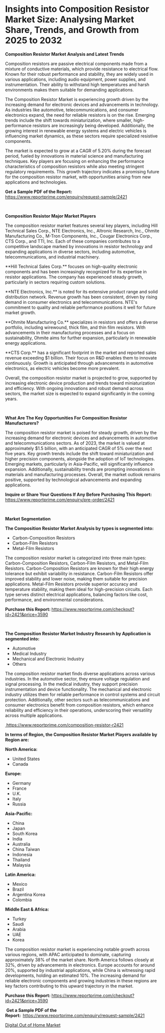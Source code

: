 <p><h1>Insights into Composition Resistor Market Size: Analysing Market Share, Trends, and Growth from 2025 to 2032</h1></p><p><strong>Composition Resistor Market Analysis and Latest Trends</strong></p>
<p><p>Composition resistors are passive electrical components made from a mixture of conductive materials, which provide resistance to electrical flow. Known for their robust performance and stability, they are widely used in various applications, including audio equipment, power supplies, and instrumentation. Their ability to withstand high temperatures and harsh environments makes them suitable for demanding applications.</p><p>The Composition Resistor Market is experiencing growth driven by the increasing demand for electronic devices and advancements in technology. As industries like automotive, telecommunications, and consumer electronics expand, the need for reliable resistors is on the rise. Emerging trends include the shift towards miniaturization, where smaller, high-performance resistors are increasingly being developed. Additionally, the growing interest in renewable energy systems and electric vehicles is influencing market dynamics, as these sectors require specialized resistive components.</p><p>The market is expected to grow at a CAGR of 5.20% during the forecast period, fueled by innovations in material science and manufacturing techniques. Key players are focusing on enhancing the performance characteristics of composition resistors while also meeting stringent regulatory requirements. This growth trajectory indicates a promising future for the composition resistor market, with opportunities arising from new applications and technologies.</p></p>
<p><strong>Get a Sample PDF of the Report:&nbsp;</strong> <a href="https://www.reportprime.com/enquiry/request-sample/2421?utm_campaign=2109&utm_medium=2&utm_source=Github&utm_content=ia&utm_term=18032025&utm_id=composition-resistor">https://www.reportprime.com/enquiry/request-sample/2421</a></p>
<p>&nbsp;</p>
<p><strong>Composition Resistor Major Market Players</strong></p>
<p><p>The composition resistor market features several key players, including Hill Technical Sales Corp., NTE Electronics, Inc., Altronic Research, Inc., Ohmite Manufacturing Co., M-Tron Components, Inc., Cougar Electronics Corp., CTS Corp., and TTI, Inc. Each of these companies contributes to a competitive landscape marked by innovations in resistor technology and expanding applications in diverse sectors, including automotive, telecommunications, and industrial machinery.</p><p>**Hill Technical Sales Corp.** focuses on high-quality electronic components and has been increasingly recognized for its expertise in resistor applications. The company has experienced steady growth, particularly in sectors requiring custom solutions.</p><p>**NTE Electronics, Inc.** is noted for its extensive product range and solid distribution network. Revenue growth has been consistent, driven by rising demand in consumer electronics and telecommunications. NTE's commitment to quality and reliable performance positions it well for future market growth.</p><p>**Ohmite Manufacturing Co.** specializes in resistors and offers a diverse portfolio, including wirewound, thick film, and thin film resistors. With advancements in their manufacturing processes and a focus on sustainability, Ohmite aims for further expansion, particularly in renewable energy applications.</p><p>**CTS Corp.** has a significant footprint in the market and reported sales revenue exceeding $1 billion. Their focus on R&D enables them to innovate continuously. Growth is anticipated through advancements in automotive electronics, as electric vehicles become more prevalent.</p><p>Overall, the composition resistor market is projected to grow, supported by increasing electronic device production and trends toward miniaturization and efficiency. With ongoing innovations and robust demand across sectors, the market size is expected to expand significantly in the coming years.</p></p>
<p>&nbsp;</p>
<p><strong>What Are The Key Opportunities For Composition Resistor Manufacturers?</strong></p>
<p><p>The composition resistor market is poised for steady growth, driven by the increasing demand for electronic devices and advancements in automotive and telecommunications sectors. As of 2023, the market is valued at approximately $1.5 billion, with an anticipated CAGR of 5% over the next five years. Key growth trends include the shift toward miniaturization and higher precision components, alongside the adoption of IoT technologies. Emerging markets, particularly in Asia-Pacific, will significantly influence expansion. Additionally, sustainability trends are prompting innovations in materials and manufacturing processes. Overall, the market outlook remains positive, supported by technological advancements and expanding applications.</p></p>
<p><strong>Inquire or Share Your Questions If Any Before Purchasing This Report:</strong> <a href="https://www.reportprime.com/enquiry/pre-order/2421?utm_campaign=2109&utm_medium=2&utm_source=Github&utm_content=ia&utm_term=18032025&utm_id=composition-resistor">https://www.reportprime.com/enquiry/pre-order/2421</a></p>
<p>&nbsp;</p>
<p><strong>Market Segmentation</strong></p>
<p><strong>The Composition Resistor Market Analysis by types is segmented into:</strong></p>
<p><ul><li>Carbon-Composition Resistors</li><li>Carbon-Film Resistors</li><li>Metal-Film Resistors</li></ul></p>
<p><p>The composition resistor market is categorized into three main types: Carbon-Composition Resistors, Carbon-Film Resistors, and Metal-Film Resistors. Carbon-Composition Resistors are known for their high energy tolerance but exhibit variability in resistance. Carbon-Film Resistors offer improved stability and lower noise, making them suitable for precision applications. Metal-Film Resistors provide superior accuracy and temperature stability, making them ideal for high-precision circuits. Each type serves distinct electrical applications, balancing factors like cost, performance, and environmental considerations.</p></p>
<p><strong>Purchase this Report:&nbsp;</strong><a href="https://www.reportprime.com/checkout?id=2421&price=3590&utm_campaign=2109&utm_medium=2&utm_source=Github&utm_content=ia&utm_term=18032025&utm_id=composition-resistor">https://www.reportprime.com/checkout?id=2421&price=3590</a></p>
<p>&nbsp;</p>
<p><strong>The Composition Resistor Market Industry Research by Application is segmented into:</strong></p>
<p><ul><li>Automotive</li><li>Medical Industry</li><li>Mechanical and Electronic Industry</li><li>Others</li></ul></p>
<p><p>The composition resistor market finds diverse applications across various industries. In the automotive sector, they ensure voltage regulation and signal processing. In the medical industry, they support precision instrumentation and device functionality. The mechanical and electronic industry utilizes them for reliable performance in control systems and circuit protection. Additionally, other sectors such as telecommunications and consumer electronics benefit from composition resistors, which enhance reliability and efficiency in their operations, underscoring their versatility across multiple applications.</p></p>
<p><a href="https://www.reportprime.com/composition-resistor-r2421?utm_campaign=2109&utm_medium=2&utm_source=Github&utm_content=ia&utm_term=18032025&utm_id=composition-resistor">&nbsp;https://www.reportprime.com/composition-resistor-r2421</a></p>
<p><strong>In terms of Region, the Composition Resistor Market Players available by Region are:</strong></p>
<p>
    <p> <strong> North America: </strong>
        <ul>
            <li>United States</li>
            <li>Canada</li>
        </ul>
        </p> 
    <p> <strong> Europe: </strong>
        <ul>
            <li>Germany</li>
            <li>France</li>
            <li>U.K.</li>
            <li>Italy</li>
            <li>Russia</li>
        </ul>
        </p> 
    <p> <strong> Asia-Pacific: </strong>
        <ul>
            <li>China</li>
            <li>Japan</li>
            <li>South Korea</li>
            <li>India</li>
            <li>Australia</li>
            <li>China Taiwan</li>
            <li>Indonesia</li>
            <li>Thailand</li>
            <li>Malaysia</li>
        </ul>
        </p> 
    <p> <strong> Latin America: </strong>
        <ul>
            <li>Mexico</li>
            <li>Brazil</li>
            <li>Argentina Korea</li>
            <li>Colombia</li>
        </ul>
        </p> 
    <p> <strong> Middle East & Africa: </strong>
        <ul>
            <li>Turkey</li>
            <li>Saudi</li>
            <li>Arabia</li>
            <li>UAE</li>
            <li>Korea</li>
        </ul>
    </p>
    </p>
<p><p>The composition resistor market is experiencing notable growth across various regions, with APAC anticipated to dominate, capturing approximately 38% of the market share. North America follows closely at 32%, driven by advancements in electronics. Europe accounts for around 20%, supported by industrial applications, while China is witnessing rapid developments, holding an estimated 10%. The increasing demand for reliable electronic components and growing industries in these regions are key factors contributing to this upward trajectory in the market.</p></p>
<p><strong>Purchase this Report: </strong><a href="https://www.reportprime.com/checkout?id=2421&price=3590&utm_campaign=2109&utm_medium=2&utm_source=Github&utm_content=ia&utm_term=18032025&utm_id=composition-resistor">https://www.reportprime.com/checkout?id=2421&price=3590</a></p>
<p>&nbsp;<strong>Get a Sample PDF of the Report:&nbsp;&nbsp;</strong><a href="https://www.reportprime.com/enquiry/request-sample/2421?utm_campaign=2109&utm_medium=2&utm_source=Github&utm_content=ia&utm_term=18032025&utm_id=composition-resistor">https://www.reportprime.com/enquiry/request-sample/2421</a></p>
<p><strong></strong></p>
<p><p><a href="https://github.com/trossdushi7u/Market-Research-Report-List-1/blob/main/digital-out-of-home-market.md?utm_campaign=2109&utm_medium=2&utm_source=Github&utm_content=ia&utm_term=18032025&utm_id=composition-resistor">Digital Out of Home Market</a></p></p>